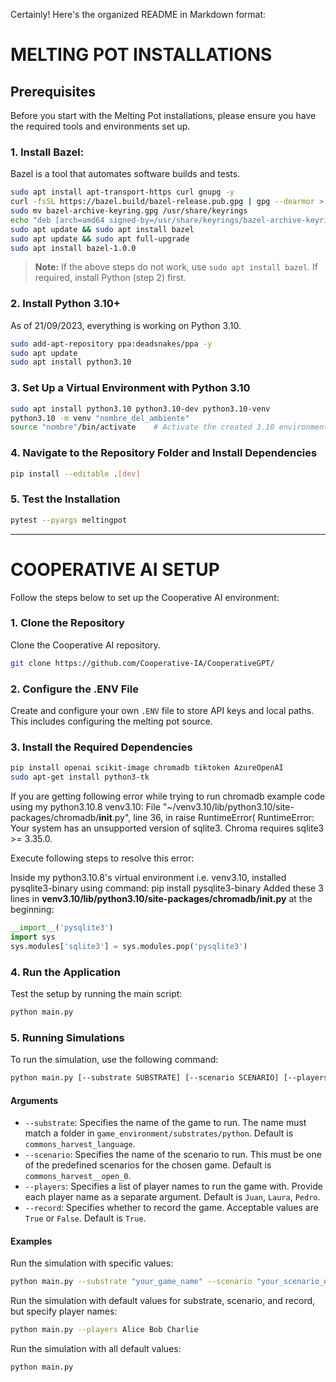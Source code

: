 Certainly! Here's the organized README in Markdown format:

# MELTING POT INSTALLATIONS

## Prerequisites

Before you start with the Melting Pot installations, please ensure you have the required tools and environments set up.

### 1. **Install Bazel:**

Bazel is a tool that automates software builds and tests.

```bash
sudo apt install apt-transport-https curl gnupg -y
curl -fsSL https://bazel.build/bazel-release.pub.gpg | gpg --dearmor > bazel-archive-keyring.gpg
sudo mv bazel-archive-keyring.gpg /usr/share/keyrings
echo "deb [arch=amd64 signed-by=/usr/share/keyrings/bazel-archive-keyring.gpg] https://storage.googleapis.com/bazel-apt stable jdk1.8" | sudo tee /etc/apt/sources.list.d/bazel.list
sudo apt update && sudo apt install bazel
sudo apt update && sudo apt full-upgrade
sudo apt install bazel-1.0.0
```

> **Note:** If the above steps do not work, use `sudo apt install bazel`. If required, install Python (step 2) first.

### 2. **Install Python 3.10+**

As of 21/09/2023, everything is working on Python 3.10.

```bash
sudo add-apt-repository ppa:deadsnakes/ppa -y
sudo apt update
sudo apt install python3.10
```

### 3. **Set Up a Virtual Environment with Python 3.10**

```bash
sudo apt install python3.10 python3.10-dev python3.10-venv
python3.10 -m venv "nombre_del_ambiente"
source "nombre"/bin/activate    # Activate the created 3.10 environment
```

### 4. **Navigate to the Repository Folder and Install Dependencies**

```bash
pip install --editable .[dev]
```

### 5. **Test the Installation**

```bash
pytest --pyargs meltingpot
```

---

# COOPERATIVE AI SETUP

Follow the steps below to set up the Cooperative AI environment:

### 1. **Clone the Repository**

Clone the Cooperative AI repository.

```bash
git clone https://github.com/Cooperative-IA/CooperativeGPT/
```

### 2. **Configure the .ENV File**

Create and configure your own `.ENV` file to store API keys and local paths. This includes configuring the melting pot source.

### 3. **Install the Required Dependencies**

```bash
pip install openai scikit-image chromadb tiktoken AzureOpenAI
sudo apt-get install python3-tk
```

If you are getting following error while trying to run chromadb example code using my python3.10.8 venv3.10:
File "~/venv3.10/lib/python3.10/site-packages/chromadb/__init__.py", line 36, in <module> raise RuntimeError( RuntimeError: Your system has an unsupported version of sqlite3. Chroma requires sqlite3 >= 3.35.0.

Execute following steps to resolve this error:

Inside my python3.10.8's virtual environment i.e. venv3.10, installed pysqlite3-binary using command: pip install pysqlite3-binary
Added these 3 lines in **venv3.10/lib/python3.10/site-packages/chromadb/__init__.py** at the beginning:

```python
__import__('pysqlite3')
import sys
sys.modules['sqlite3'] = sys.modules.pop('pysqlite3')
```


### 4. **Run the Application**

Test the setup by running the main script:

```bash
python main.py
```

### 5. Running Simulations

To run the simulation, use the following command:

```bash
python main.py [--substrate SUBSTRATE] [--scenario SCENARIO] [--players PLAYER1 PLAYER2 ...] [--record RECORD]
```

#### Arguments

- `--substrate`: Specifies the name of the game to run. The name must match a folder in `game_environment/substrates/python`. Default is `commons_harvest_language`.
- `--scenario`: Specifies the name of the scenario to run. This must be one of the predefined scenarios for the chosen game. Default is `commons_harvest__open_0`.
- `--players`: Specifies a list of player names to run the game with. Provide each player name as a separate argument. Default is `Juan`, `Laura`, `Pedro`.
- `--record`: Specifies whether to record the game. Acceptable values are `True` or `False`. Default is `True`.

#### Examples

Run the simulation with specific values:

```bash
python main.py --substrate "your_game_name" --scenario "your_scenario_name" --players Player1 Player2 Player3 --record True
```

Run the simulation with default values for substrate, scenario, and record, but specify player names:

```bash
python main.py --players Alice Bob Charlie
```

Run the simulation with all default values:

```bash
python main.py
```




